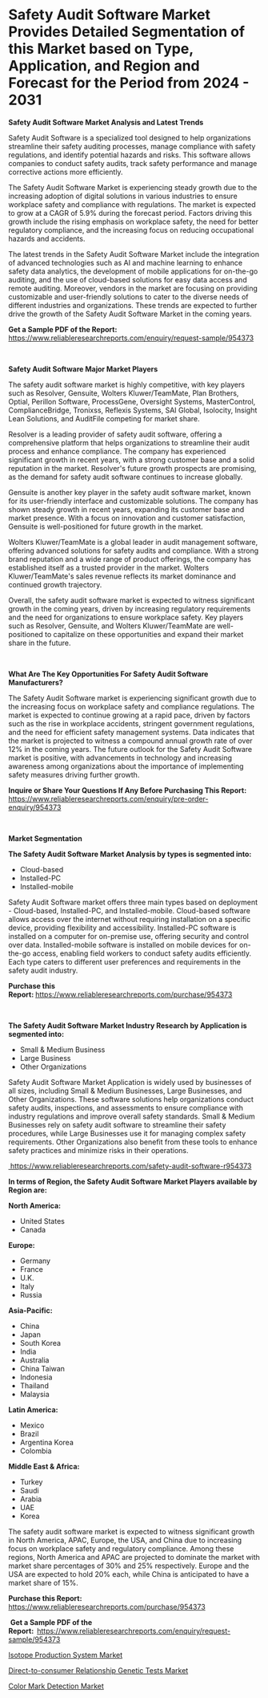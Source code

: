 <p><h1>Safety Audit Software Market Provides Detailed Segmentation of this Market based on Type, Application, and Region and Forecast for the Period from 2024 - 2031</h1></p><p><strong>Safety Audit Software Market Analysis and Latest Trends</strong></p>
<p><p>Safety Audit Software is a specialized tool designed to help organizations streamline their safety auditing processes, manage compliance with safety regulations, and identify potential hazards and risks. This software allows companies to conduct safety audits, track safety performance and manage corrective actions more efficiently.</p><p>The Safety Audit Software Market is experiencing steady growth due to the increasing adoption of digital solutions in various industries to ensure workplace safety and compliance with regulations. The market is expected to grow at a CAGR of 5.9% during the forecast period. Factors driving this growth include the rising emphasis on workplace safety, the need for better regulatory compliance, and the increasing focus on reducing occupational hazards and accidents.</p><p>The latest trends in the Safety Audit Software Market include the integration of advanced technologies such as AI and machine learning to enhance safety data analytics, the development of mobile applications for on-the-go auditing, and the use of cloud-based solutions for easy data access and remote auditing. Moreover, vendors in the market are focusing on providing customizable and user-friendly solutions to cater to the diverse needs of different industries and organizations. These trends are expected to further drive the growth of the Safety Audit Software Market in the coming years.</p></p>
<p><strong>Get a Sample PDF of the Report:&nbsp;</strong> <a href="https://www.reliableresearchreports.com/enquiry/request-sample/954373">https://www.reliableresearchreports.com/enquiry/request-sample/954373</a></p>
<p>&nbsp;</p>
<p><strong>Safety Audit Software Major Market Players</strong></p>
<p><p>The safety audit software market is highly competitive, with key players such as Resolver, Gensuite, Wolters Kluwer/TeamMate, Plan Brothers, Optial, Perillon Software, ProcessGene, Oversight Systems, MasterControl, ComplianceBridge, Tronixss, Reflexis Systems, SAI Global, Isolocity, Insight Lean Solutions, and AuditFile competing for market share.</p><p>Resolver is a leading provider of safety audit software, offering a comprehensive platform that helps organizations to streamline their audit process and enhance compliance. The company has experienced significant growth in recent years, with a strong customer base and a solid reputation in the market. Resolver's future growth prospects are promising, as the demand for safety audit software continues to increase globally.</p><p>Gensuite is another key player in the safety audit software market, known for its user-friendly interface and customizable solutions. The company has shown steady growth in recent years, expanding its customer base and market presence. With a focus on innovation and customer satisfaction, Gensuite is well-positioned for future growth in the market.</p><p>Wolters Kluwer/TeamMate is a global leader in audit management software, offering advanced solutions for safety audits and compliance. With a strong brand reputation and a wide range of product offerings, the company has established itself as a trusted provider in the market. Wolters Kluwer/TeamMate's sales revenue reflects its market dominance and continued growth trajectory.</p><p>Overall, the safety audit software market is expected to witness significant growth in the coming years, driven by increasing regulatory requirements and the need for organizations to ensure workplace safety. Key players such as Resolver, Gensuite, and Wolters Kluwer/TeamMate are well-positioned to capitalize on these opportunities and expand their market share in the future.</p></p>
<p>&nbsp;</p>
<p><strong>What Are The Key Opportunities For Safety Audit Software Manufacturers?</strong></p>
<p><p>The Safety Audit Software market is experiencing significant growth due to the increasing focus on workplace safety and compliance regulations. The market is expected to continue growing at a rapid pace, driven by factors such as the rise in workplace accidents, stringent government regulations, and the need for efficient safety management systems. Data indicates that the market is projected to witness a compound annual growth rate of over 12% in the coming years. The future outlook for the Safety Audit Software market is positive, with advancements in technology and increasing awareness among organizations about the importance of implementing safety measures driving further growth.</p></p>
<p><strong>Inquire or Share Your Questions If Any Before Purchasing This Report:</strong> <a href="https://www.reliableresearchreports.com/enquiry/pre-order-enquiry/954373">https://www.reliableresearchreports.com/enquiry/pre-order-enquiry/954373</a></p>
<p>&nbsp;</p>
<p><strong>Market Segmentation</strong></p>
<p><strong>The Safety Audit Software Market Analysis by types is segmented into:</strong></p>
<p><ul><li>Cloud-based</li><li>Installed-PC</li><li>Installed-mobile</li></ul></p>
<p><p>Safety Audit Software market offers three main types based on deployment - Cloud-based, Installed-PC, and Installed-mobile. Cloud-based software allows access over the internet without requiring installation on a specific device, providing flexibility and accessibility. Installed-PC software is installed on a computer for on-premise use, offering security and control over data. Installed-mobile software is installed on mobile devices for on-the-go access, enabling field workers to conduct safety audits efficiently. Each type caters to different user preferences and requirements in the safety audit industry.</p></p>
<p><strong>Purchase this Report:&nbsp;</strong><a href="https://www.reliableresearchreports.com/purchase/954373">https://www.reliableresearchreports.com/purchase/954373</a></p>
<p>&nbsp;</p>
<p><strong>The Safety Audit Software Market Industry Research by Application is segmented into:</strong></p>
<p><ul><li>Small & Medium Business</li><li>Large Business</li><li>Other Organizations</li></ul></p>
<p><p>Safety Audit Software Market Application is widely used by businesses of all sizes, including Small & Medium Businesses, Large Businesses, and Other Organizations. These software solutions help organizations conduct safety audits, inspections, and assessments to ensure compliance with industry regulations and improve overall safety standards. Small & Medium Businesses rely on safety audit software to streamline their safety procedures, while Large Businesses use it for managing complex safety requirements. Other Organizations also benefit from these tools to enhance safety practices and minimize risks in their operations.</p></p>
<p><a href="https://www.reliableresearchreports.com/safety-audit-software-r954373">&nbsp;https://www.reliableresearchreports.com/safety-audit-software-r954373</a></p>
<p><strong>In terms of Region, the Safety Audit Software Market Players available by Region are:</strong></p>
<p>
    <p> <strong> North America: </strong>
        <ul>
            <li>United States</li>
            <li>Canada</li>
        </ul>
        </p> 
    <p> <strong> Europe: </strong>
        <ul>
            <li>Germany</li>
            <li>France</li>
            <li>U.K.</li>
            <li>Italy</li>
            <li>Russia</li>
        </ul>
        </p> 
    <p> <strong> Asia-Pacific: </strong>
        <ul>
            <li>China</li>
            <li>Japan</li>
            <li>South Korea</li>
            <li>India</li>
            <li>Australia</li>
            <li>China Taiwan</li>
            <li>Indonesia</li>
            <li>Thailand</li>
            <li>Malaysia</li>
        </ul>
        </p> 
    <p> <strong> Latin America: </strong>
        <ul>
            <li>Mexico</li>
            <li>Brazil</li>
            <li>Argentina Korea</li>
            <li>Colombia</li>
        </ul>
        </p> 
    <p> <strong> Middle East & Africa: </strong>
        <ul>
            <li>Turkey</li>
            <li>Saudi</li>
            <li>Arabia</li>
            <li>UAE</li>
            <li>Korea</li>
        </ul>
    </p>
    </p>
<p><p>The safety audit software market is expected to witness significant growth in North America, APAC, Europe, the USA, and China due to increasing focus on workplace safety and regulatory compliance. Among these regions, North America and APAC are projected to dominate the market with market share percentages of 30% and 25% respectively. Europe and the USA are expected to hold 20% each, while China is anticipated to have a market share of 15%.</p></p>
<p><strong>Purchase this Report: </strong><a href="https://www.reliableresearchreports.com/purchase/954373">https://www.reliableresearchreports.com/purchase/954373</a></p>
<p>&nbsp;<strong>Get a Sample PDF of the Report:&nbsp;&nbsp;</strong><a href="https://www.reliableresearchreports.com/enquiry/request-sample/954373">https://www.reliableresearchreports.com/enquiry/request-sample/954373</a></p>
<p><strong></strong></p>
<p><p><a href="https://www.linkedin.com/pulse/isotope-production-systemnbspmarket-focuses-market-share-njf6e">Isotope Production System Market</a></p><p><a href="https://www.linkedin.com/pulse/direct-to-consumer-relationship-genetic-testsnbspmarket-focuses-4yxff">Direct-to-consumer Relationship Genetic Tests Market</a></p><p><a href="https://www.linkedin.com/pulse/analyzing-color-mark-detection-market-global-industry-mgsoe">Color Mark Detection Market</a></p></p>